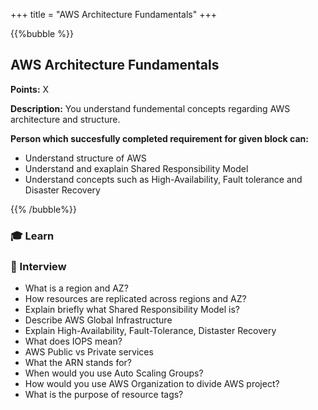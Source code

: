 +++
title = "AWS Architecture Fundamentals"
+++

{{%bubble %}}

## AWS Architecture Fundamentals

**Points:** X

**Description:** You understand fundemental concepts regarding AWS architecture and structure.

**Person which succesfully completed requirement for given block can:**

- Understand structure of AWS
- Understand and exaplain Shared Responsibility Model
- Understand concepts such as High-Availability, Fault tolerance and Disaster Recovery

{{% /bubble%}}

### 🎓 Learn
### 🎤 Interview
- What is a region and AZ?
- How resources are replicated across regions and AZ?
- Explain briefly what Shared Responsibility Model is?
- Describe AWS Global Infrastructure
- Explain High-Availability, Fault-Tolerance, Distaster Recovery
- What does IOPS mean?
- AWS Public vs Private services
- What the ARN stands for?
- When would you use Auto Scaling Groups?
- How would you use AWS Organization to divide AWS project?
- What is the purpose of resource tags?
